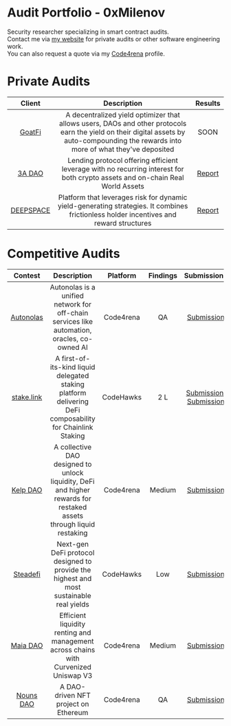 # Audit Portfolio - 0xMilenov

Security researcher specializing in smart contract audits.                 
Contact me via [my website](https://0xmilenov.xyz/) for private audits or other software engineering work.        
You can also request a quote via my [Code4rena](https://code4rena.com/@0xMilenov) profile.

# Private Audits
| Client | Description | Results |
|:-------:|:-----------:|:-----------:|
| [GoatFi](https://www.goat.fi/#/) | A decentralized yield optimizer that allows users, DAOs and other protocols earn the  yield on their digital assets by auto-compounding the rewards into more of what they've deposited | SOON |
| [3A DAO](https://3adao.org/) | Lending protocol offering efficient leverage with no recurring interest for both crypto assets and on-chain Real World Assets | [Report](https://github.com/0xMilenov/audits/blob/main/3A-DAO.pdf) |
| [DEEPSPACE](https://deepspace.game/) | Platform that leverages risk for dynamic yield-generating strategies. It combines frictionless holder incentives and reward structures | [Report](https://github.com/0xMilenov/audits/blob/main/2023-11-DEEPSPACE.pdf) |


# Competitive Audits
| Contest | Description | Platform | Findings | Submissions |
|:-------:|:-----------:|:--------:|:--------:|:-----------:|
|[Autonolas](https://olas.network/)| Autonolas is a unified network for off-chain services like automation, oracles, co-owned AI | Code4rena |QA|[Submission](https://github.com/code-423n4/2023-12-autonolas-findings/blob/main/data/0xMilenov-Q.md)|
| [stake.link](https://www.codehawks.com/contests/clqf7mgla0001yeyfah59c674)|A first-of-its-kind liquid delegated staking platform delivering DeFi composability for Chainlink Staking|CodeHawks|2 L|[Submission](https://www.codehawks.com/submissions/clqf7mgla0001yeyfah59c674/166), [Submission](https://www.codehawks.com/submissions/clqf7mgla0001yeyfah59c674/169)|
| [Kelp DAO](https://code4rena.com/reports/2023-11-kelp) | A collective DAO designed to unlock liquidity, DeFi and higher rewards for restaked assets through liquid restaking | Code4rena | Medium | [Submission](https://github.com/code-423n4/2023-11-kelp-findings/issues/148) |
| [Steadefi](https://www.codehawks.com/contests/clo38mm260001la08daw5cbuf) | Next-gen DeFi protocol designed to provide the highest and most sustainable real yields | CodeHawks | Low | [Submission](https://www.codehawks.com/submissions/clo38mm260001la08daw5cbuf/51) | 
| [Maia DAO](https://code4rena.com/contests/2023-05-maia-dao-ecosystem#top) | Efficient liquidity renting and management across chains with Curvenized Uniswap V3 | Code4rena | Medium | [Submission](https://github.com/code-423n4/2023-05-maia-findings/issues/372) | 
| [Nouns DAO](https://code4rena.com/contests/2023-07-nouns-dao#top) | A DAO-driven NFT project on Ethereum | Code4rena | QA | [Submission](https://github.com/code-423n4/2023-07-nounsdao-findings/blob/main/data/0xMilenov-Q.md) |
